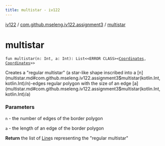 ```yaml
---
title: multistar - iv122
---
```


[iv122](../index.md) / [com.github.mseleng.iv122.assignment3](index.md) / [multistar](.)

# multistar

`fun multistar(n: Int, a: Int): List<<ERROR CLASS><`[`Coordinates`](../com.github.mseleng.iv122.util/-coordinates/index.md)`, `[`Coordinates`](../com.github.mseleng.iv122.util/-coordinates/index.md)`>>`

Creates a "regular multistar" (a star-like shape inscribed into a [n](multistar.md#com.github.mseleng.iv122.assignment3$multistar(kotlin.Int, kotlin.Int)/n)-edges regular polygon with the size of an edge [a](multistar.md#com.github.mseleng.iv122.assignment3$multistar(kotlin.Int, kotlin.Int)/a)

### Parameters

`n` - the number of edges of the border polygon

`a` - the length of an edge of the border polygon

**Return**
the list of [Line](../com.github.mseleng.iv122.util/-line.md)s representing the "regular multistar"

